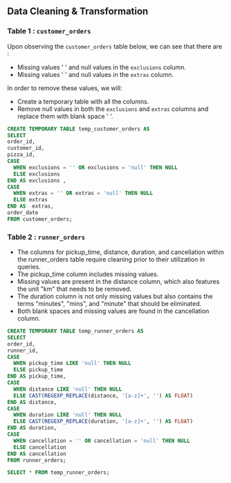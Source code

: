 ## Data Cleaning & Transformation

### Table 1 : `customer_orders`

Upon observing the `customer_orders` table below, we can see that there are :
- Missing values ' ' and null values in the `exclusions` column.
- Missing values ' ' and null values in the `extras` column.

In order to remove these values, we will:
- Create a temporary table with all the columns. 
- Remove null values in both the `exclusions` and `extras` columns and replace them with blank space ' '.

```sql
CREATE TEMPORARY TABLE temp_customer_orders AS
SELECT
order_id,
customer_id,
pizza_id,
CASE
  WHEN exclusions = '' OR exclusions = 'null' THEN NULL
  ELSE exclusions 
END AS exclusions ,
CASE
  WHEN extras = '' OR extras = 'null' THEN NULL
  ELSE extras
END AS  extras,
order_date
FROM customer_orders;
```

### Table 2 : `runner_orders`
- The columns for pickup_time, distance, duration, and cancellation within the runner_orders table require cleaning prior to their utilization in queries.
- The pickup_time column includes missing values.
- Missing values are present in the distance column, which also features the unit "km" that needs to be removed.
- The duration column is not only missing values but also contains the terms "minutes", "mins", and "minute" that should be eliminated.
- Both blank spaces and missing values are found in the cancellation column.

```sql
CREATE TEMPORARY TABLE temp_runner_orders AS
SELECT
order_id,
runner_id,
CASE
  WHEN pickup_time LIKE 'null' THEN NULL
  ELSE pickup_time
END AS pickup_time,
CASE
  WHEN distance LIKE 'null' THEN NULL
  ELSE CAST(REGEXP_REPLACE(distance, '[a-z]+', '') AS FLOAT)
END AS distance,
CASE
  WHEN duration LIKE 'null' THEN NULL
  ELSE CAST(REGEXP_REPLACE(duration, '[a-z]+', '') AS FLOAT)
END AS duration,
CASE
  WHEN cancellation = '' OR cancellation = 'null' THEN NULL
  ELSE cancellation
END AS cancellation
FROM runner_orders;

SELECT * FROM temp_runner_orders;
```





